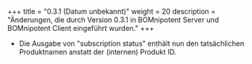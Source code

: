 +++
title = "0.3.1 (Datum unbekannt)"
weight = 20
description = "Änderungen, die durch Version 0.3.1 in BOMnipotent Server und BOMnipotent Client eingeführt wurden."
+++

- Die Ausgabe von "subscription status" enthält nun den tatsächlichen Produktnamen anstatt der (internen) Produkt ID.
